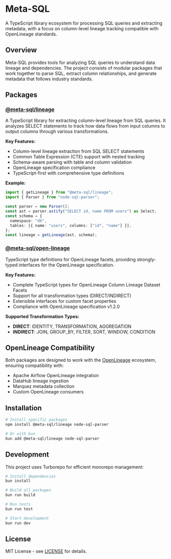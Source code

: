 # Meta-SQL

A TypeScript library ecosystem for processing SQL queries and extracting metadata, with a focus on column-level lineage tracking compatible with OpenLineage standards.

## Overview

Meta-SQL provides tools for analyzing SQL queries to understand data lineage and dependencies. The project consists of modular packages that work together to parse SQL, extract column relationships, and generate metadata that follows industry standards.

## Packages

### [@meta-sql/lineage](./packages/lineage)

A TypeScript library for extracting column-level lineage from SQL queries. It analyzes SELECT statements to track how data flows from input columns to output columns through various transformations.

**Key Features:**

- Column-level lineage extraction from SQL SELECT statements
- Common Table Expression (CTE) support with nested tracking
- Schema-aware parsing with table and column validation
- OpenLineage specification compliance
- TypeScript-first with comprehensive type definitions

**Example:**

```typescript
import { getLineage } from "@meta-sql/lineage";
import { Parser } from "node-sql-parser";

const parser = new Parser();
const ast = parser.astify("SELECT id, name FROM users") as Select;
const schema = {
  namespace: "db",
  tables: [{ name: "users", columns: ["id", "name"] }],
};
const lineage = getLineage(ast, schema);
```

### [@meta-sql/open-lineage](./packages/open-lineage)

TypeScript type definitions for OpenLineage facets, providing strongly-typed interfaces for the OpenLineage specification.

**Key Features:**

- Complete TypeScript types for OpenLineage Column Lineage Dataset Facets
- Support for all transformation types (DIRECT/INDIRECT)
- Extensible interfaces for custom facet properties
- Compliance with OpenLineage specification v1.2.0

**Supported Transformation Types:**

- **DIRECT**: IDENTITY, TRANSFORMATION, AGGREGATION
- **INDIRECT**: JOIN, GROUP_BY, FILTER, SORT, WINDOW, CONDITION

## OpenLineage Compatibility

Both packages are designed to work with the [OpenLineage](https://openlineage.io/) ecosystem, ensuring compatibility with:

- Apache Airflow OpenLineage integration
- DataHub lineage ingestion
- Marquez metadata collection
- Custom OpenLineage consumers

## Installation

```bash
# Install specific packages
npm install @meta-sql/lineage node-sql-parser

# Or with bun
bun add @meta-sql/lineage node-sql-parser
```

## Development

This project uses Turborepo for efficient monorepo management:

```bash
# Install dependencies
bun install

# Build all packages
bun run build

# Run tests
bun run test

# Start development
bun run dev
```

## License

MIT License - see [LICENSE](LICENSE) for details.
